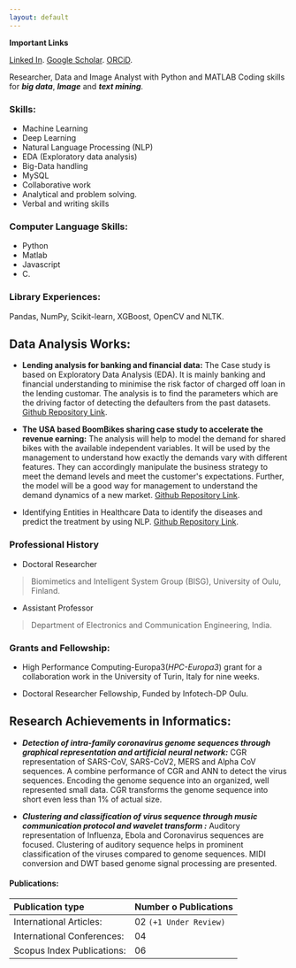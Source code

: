 ```yaml
---
layout: default
---
```


**Important Links**

[Linked In](https://www.linkedin.com/in/tirthankar-paul/).
[Google Scholar](https://scholar.google.com/citations?user=c5j1DXgAAAAJ&hl=en).
[ORCiD](https://orcid.org/0000-0002-1115-0843).

Researcher, Data and Image Analyst with Python and MATLAB Coding skills for **_big data_**, **_Image_** and **_text mining_**. 

### Skills:

* Machine Learning
* Deep Learning
* Natural Language Processing (NLP)
* EDA (Exploratory data analysis)
* Big-Data handling
* MySQL
* Collaborative work
* Analytical and problem solving. 
* Verbal and writing skills

### Computer Language Skills:

* Python                                       
* Matlab
* Javascript                                   
* C.

### Library Experiences:   
Pandas, NumPy, Scikit-learn, XGBoost, OpenCV and NLTK.

## Data Analysis Works:
* **Lending analysis for banking and financial data:** The Case study is based on Exploratory Data Analysis (EDA). It is mainly banking and financial understanding to minimise the risk factor of charged off loan in the lending customar. The analysis is to find the parameters which are the driving factor of detecting the defaulters from the past datasets.
[Github Repository Link](https://github.com/TirthankarPaul/LCCS.git).

* **The USA based BoomBikes sharing case study to accelerate the revenue earning:** The analysis will help to model the demand for shared bikes with the available independent variables. It will be used by the management to understand how exactly the demands vary with different features. They can accordingly manipulate the business strategy to meet the demand levels and meet the customer's expectations. Further, the model will be a good way for management to understand the demand dynamics of a new market.
[Github Repository Link](https://github.com/TirthankarPaul/TPassignment_BS.git). 

* Identifying Entities in Healthcare Data to identify the diseases and predict the treatment by using NLP.
[Github Repository Link](https://github.com/TirthankarPaul/Healthcare.git). 

### Professional History 
* Doctoral Researcher 
> Biomimetics and Intelligent System Group (BISG), University of Oulu, Finland.
* Assistant Professor  
> Department of Electronics and Communication Engineering, India.

### Grants and Fellowship: 

* High Performance Computing-Europa3(_HPC-Europa3_) grant for a collaboration work in the University of Turin, Italy for nine weeks.

* Doctoral Researcher Fellowship, Funded by Infotech-DP Oulu.


## Research Achievements in Informatics:  

* _**Detection of intra-family coronavirus genome sequences through graphical representation and artificial neural network:**_ CGR representation of SARS-CoV, SARS-CoV2, MERS and Alpha CoV sequences. A combine performance of CGR and ANN to detect the virus sequences. Encoding the genome sequence into an organized, well represented small data. CGR transforms the genome sequence into short even less than 1% of actual size.

* _**Clustering and classification of virus sequence through music communication protocol and wavelet transform :**_ Auditory representation of Influenza, Ebola and Coronavirus sequences are focused. Clustering of auditory sequence helps in prominent classification of the viruses compared to genome sequences. MIDI conversion and DWT based genome signal processing are presented.
 
 

#### Publications:

| Publication type               |Number o Publications    | 
|:-------------------------------|:------------------------|
| International Articles:        | 02 `(+1 Under Review)`  |  
| International Conferences:     | 04                      |  
| Scopus Index  Publications:    | 06                      | 





